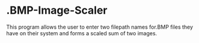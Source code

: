 # .BMP-Image-Scaler

This program allows the user to enter two filepath names for.BMP files they have on their system and forms a scaled sum of two images.
